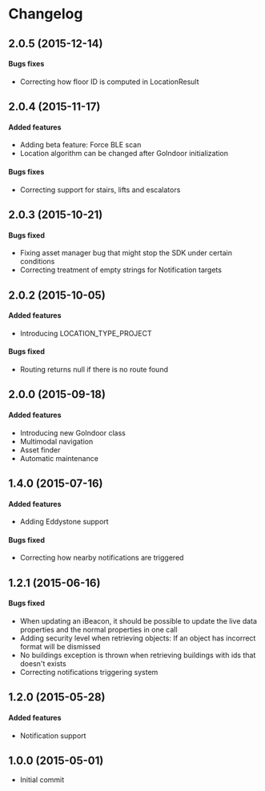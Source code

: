 # Changelog

## 2.0.5 (2015-12-14)
#### Bugs fixes
- Correcting how floor ID is computed in LocationResult


## 2.0.4 (2015-11-17)
#### Added features
- Adding beta feature: Force BLE scan
- Location algorithm can be changed after GoIndoor initialization

#### Bugs fixes
- Correcting support for stairs, lifts and escalators


## 2.0.3 (2015-10-21)
#### Bugs fixed
- Fixing asset manager bug that might stop the SDK under certain conditions
- Correcting treatment of empty strings for Notification targets


## 2.0.2 (2015-10-05)
#### Added features
- Introducing LOCATION_TYPE_PROJECT

#### Bugs fixed
- Routing returns null if there is no route found


## 2.0.0 (2015-09-18)
#### Added features
- Introducing new GoIndoor class
- Multimodal navigation
- Asset finder
- Automatic maintenance


## 1.4.0 (2015-07-16)
#### Added features
- Adding Eddystone support

#### Bugs fixed
- Correcting how nearby notifications are triggered


## 1.2.1 (2015-06-16)
#### Bugs fixed
- When updating an iBeacon, it should be possible to update the live data properties and the normal properties in one call
- Adding security level when retrieving objects: If an object has incorrect format will be dismissed
- No buildings exception is thrown when retrieving buildings with ids that doesn't exists
- Correcting notifications triggering system


## 1.2.0 (2015-05-28)

#### Added features
- Notification support


## 1.0.0 (2015-05-01)
- Initial commit
